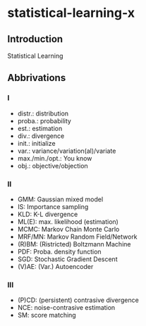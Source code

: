 # statistical-learning-x

## Introduction
Statistical Learning


## Abbrivations
### I
- distr.: distribution
- proba.: probability
- est.: estimation
- div.: divergence
- init.: initialize
- var.: variance/variation(al)/variate
- max./min./opt.: You know
- obj.: objective/objection

### II
- GMM: Gaussian mixed model
- IS: Importance sampling
- KLD: K-L divergence
- ML(E): max. likelihood (estimation)
- MCMC: Markov Chain Monte Carlo
- MRF/MN: Markov Random Field/Network
- (R)BM: (Ristricted) Boltzmann Machine
- PDF: Proba. density function
- SGD: Stochastic Gradient Descent
- (V)AE: (Var.) Autoencoder

### III
- (P)CD: (persistent) contrasive divergence
- NCE: noise-contrasive estimation
- SM: score matching
